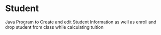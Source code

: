 # Student
Java Program to Create and edit Student Information as well as enroll and drop student from class while calculating tuition
